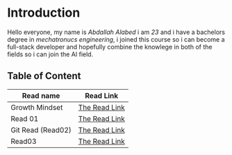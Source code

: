 # Introduction
Hello everyone,
my name is *Abdallah Alabed* i am *23* and i have a bachelors degree in *mechatronucs engineering*, i joined this course so i can become a full-stack developer and hopefully combine the knowlege in both of the fields so i can join the AI field.

## Table of Content

|Read name | Read Link|
|-----|-----|
|Growth Mindset | [The Read Link](https://abdallah-alabed.github.io/Reading-Notes/Growth)|
|Read 01 | [The Read Link](https://abdallah-alabed.github.io/Reading-Notes/Read01)|
|Git Read (Read02)|[The Read Link](https://abdallah-alabed.github.io/Reading-Notes/GitRead)|
|Read03|[The Read Link](https://abdallah-alabed.github.io/Reading-Notes/Read03)|